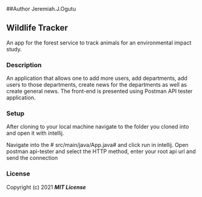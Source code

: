 ##Author
Jeremiah.J.Ogutu

## Wildlife Tracker

An app for the forest service to track animals for an environmental impact study.

### Description

An application that allows one to add more users, add departments, add users to those departments, create news for the departments as well as create general news. The front-end is presented using Postman API tester application.

### Setup
After cloning to your local machine navigate to the folder you cloned into and open it with intellij.

Navigate into the # src/main/java/App.java# and click run in intellij.
Open postman api-tester and select the HTTP method, enter your root api url and send the connection





### License

Copyright (c) 2021 **_MIT License_**